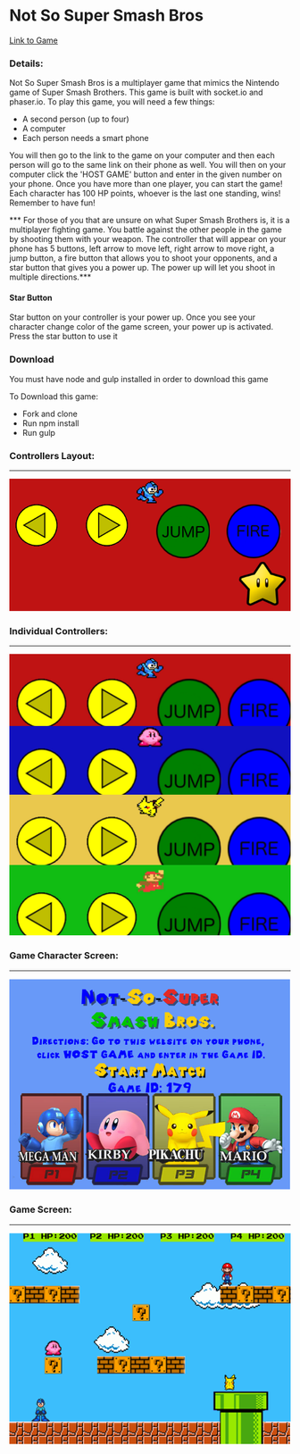 <h1>Not So Super Smash Bros</h1>

<a href="https://not-so-super-smash-bros.herokuapp.com/">Link to Game</a>

<h3>Details: </h3>
  <p>Not So Super Smash Bros is a multiplayer game that mimics the Nintendo game of Super Smash Brothers. This game is built with socket.io and phaser.io. To play this game, you will need a few things: </p>
    <ul>
      <li>A second person (up to four)</li>
      <li>A computer</li>
      <li>Each person needs a smart phone</li>
    </ul>
  <p>You will then go to the link to the game on your computer and then each person will go to the same link on their phone as well. You will then on your computer click the 'HOST GAME' button and enter in the given number on your phone. Once you have more than one player, you can start the game! Each character has 100 HP points, whoever is the last one standing, wins! Remember to have fun!</p>

  <p> *** For those of you that are unsure on what Super Smash Brothers is, it is a multiplayer fighting game. You battle against the other people in the game by shooting them with your weapon. The controller that will appear on your phone has 5 buttons, left arrow to move left, right arrow to move right, a jump button, a fire button that allows you to shoot your opponents, and a star button that gives you a power up. The power up will let you shoot in multiple directions.*** </p>

  <h4>Star Button</h4>
    <p>Star button on your controller is your power up. Once you see your character change color of the game screen, your power up is activated. Press the star button to use it</p>

  <h3>Download</h3>
  <p>You must have node and gulp installed in order to download this game</p>
    <p>To Download this game:</p>
      <ul>
        <li>Fork and clone</li>
        <li>Run npm install</li>
        <li>Run gulp</li>
      </ul>

  <h3>Controllers Layout: </h3>
  <hr>

  <img src="src/client/assets/readme/megacontroller.png">

  <h3>Individual Controllers: </h3>
  <hr>

  <img src="src/client/assets/readme/controllers2.JPG">

  <h3>Game Character Screen: </h3>
  <hr>

  <img src="src/client/assets/readme/splashpage.png">

  <h3>Game Screen: </h3>
  <hr>

  <img src="src/client/assets/readme/game.png">
